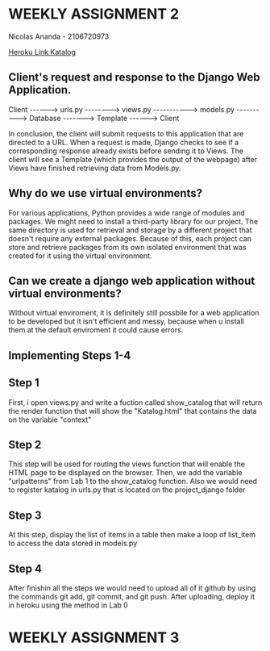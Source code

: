# WEEKLY ASSIGNMENT 2

Nicolas Ananda - 2106720973

[Heroku Link Katalog](https://weeklyassignment2.herokuapp.com/katalog/)

## Client's request and response to the Django Web Application.

Client ------> urls.py --------> views.py -----------> models.py ----------> Database -------> Template ------> Client


In conclusion, the client will submit requests to this application that are directed to a URL. When a request is made, Django checks to see if a corresponding response already exists before sending it to Views. The client will see a Template (which provides the output of the webpage) after Views have finished retrieving data from Models.py.

## Why do we use virtual environments?

For various applications, Python provides a wide range of modules and packages. We might need to install a third-party library for our project. The same directory is used for retrieval and storage by a different project that doesn't require any external packages. Because of this, each project can store and retrieve packages from its own isolated environment that was created for it using the virtual environment.

## Can we create a django web application without virtual environments?
Without virtual enviroment, it is definitely still possbile for a web application to be developed but it isn't efficient and messy, because when u install them at the default enviroment it could cause errors.

## Implementing Steps 1-4
## Step 1
First, i open views.py and write a fuction called show_catalog that will return the render function that will show the "Katalog.html" that contains the data on the variable "context"
## Step 2
This step will be used for routing the views function that will enable the HTML page to be displayed on the browser. Then, we add the variable "urlpatterns" from Lab 1 to the show_catalog function. Also we would need to register katalog in urls.py that is located on the project_django folder
## Step 3
At this step, display the list of items in a table then make a loop of list_item to access the data stored in models.py
## Step 4
After finishin all the steps we would need to upload all of it github by using the commands git add, git commit, and git push. After uploading, deploy it in heroku using the method in Lab 0


# WEEKLY ASSIGNMENT 3
